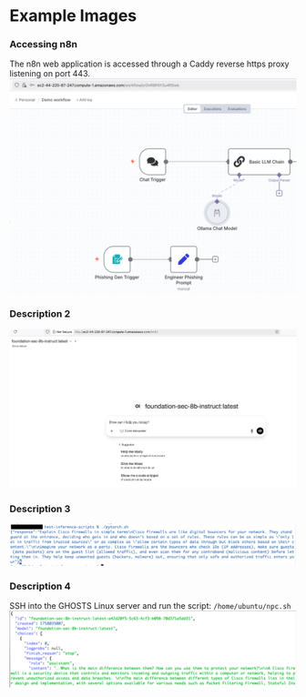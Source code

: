 # Example Images

### Accessing n8n
The n8n web application is accessed through a Caddy reverse https proxy listening on port 443.
![n8n](images/ss1.png "GHOSTS API")

### Description 2
![GHOSTS API](images/ss2.png "GHOSTS API")

### Description 3
![GHOSTS API](images/ss3.png "GHOSTS API")

### Description 4
SSH into the GHOSTS Linux server and run the script: ```/home/ubuntu/npc.sh```
![GHOSTS API](images/ss4.png "GHOSTS API")




